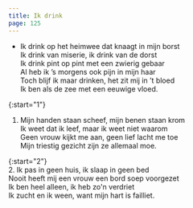 ```yaml
---
title: Ik drink
page: 125
---  
```


- Ik drink op het heimwee dat knaagt in mijn borst  
Ik drink van miserie, ik drink van de dorst  
Ik drink pint op pint met een zwierig gebaar  
Al heb ik ’s morgens ook pijn in mijn haar  
Toch blijf ik maar drinken, het zit mij in ’t bloed  
Ik ben als de zee met een eeuwige vloed.  


{:start="1"}  
1. Mijn handen staan scheef, mijn benen staan krom  
Ik weet dat ik leef, maar ik weet niet waarom  
Geen vrouw kijkt me aan, geen lief lacht me toe  
Mijn triestig gezicht zijn ze allemaal moe.  


{:start="2"}  
2. Ik pas in geen huis, ik slaap in geen bed  
Nooit heeft mij een vrouw een bord soep voorgezet  
Ik ben heel alleen, ik heb zo'n verdriet  
Ik zucht en ik ween, want mijn hart is failliet.  